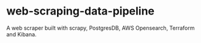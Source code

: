 # web-scraping-data-pipeline
A web scraper built with scrapy, PostgresDB, AWS Opensearch, Terraform and Kibana.

